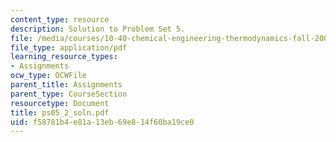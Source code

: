 ```yaml
---
content_type: resource
description: Solution to Problem Set 5.
file: /media/courses/10-40-chemical-engineering-thermodynamics-fall-2003/f58781b4e81a13eb69e814f60ba19ce0_ps05_2_soln.pdf
file_type: application/pdf
learning_resource_types:
- Assignments
ocw_type: OCWFile
parent_title: Assignments
parent_type: CourseSection
resourcetype: Document
title: ps05_2_soln.pdf
uid: f58781b4-e81a-13eb-69e8-14f60ba19ce0
---
```

